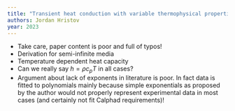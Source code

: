 ```yaml
---
title: "Transient heat conduction with variable thermophysical properties power-law temperature-depenent heat capacity and thermal conductivity"
authors: Jordan Hristov
year: 2023
---
```

- Take care, paper content is poor and full of typos!
- Derivation for semi-infinite media
- Temperature dependent heat capacity
- Can we really say $h=\rho{}c_{p}T$ in all cases?
- Argument about lack of exponents in literature is poor. In fact data is fitted to polynomials mainly because simple exponentials as proposed by the author would not properly represent experimental data in most cases (and certainly not fit Calphad requirements)!
